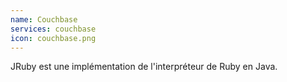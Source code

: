 ```yaml
---
name: Couchbase
services: couchbase
icon: couchbase.png
---
```


JRuby est une implémentation de l'interpréteur de Ruby en Java.
